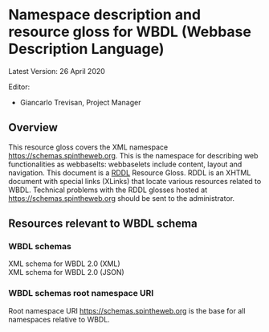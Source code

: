 # Namespace description and resource gloss for WBDL (Webbase Description Language) 
Latest Version: 26 April 2020 

Editor:
*	Giancarlo Trevisan, Project Manager

## Overview
This resource gloss covers the XML namespace https://schemas.spintheweb.org. This is the namespace for describing web functionalities as webbaselts: webbaselets include content, layout and navigation.
This document is a [RDDL](http://www.rddl.org/) Resource Gloss. RDDL is an XHTML document with special links (XLinks) that locate various resources related to WBDL. Technical problems with the RDDL glosses hosted at https://schemas.spintheweb.org should be sent to the administrator. 

## Resources relevant to WBDL schema 

### WBDL schemas
XML schema for WBDL 2.0 (XML)<br />
XML schema for WBDL 2.0 (JSON)

### WBDL schemas root namespace URI
Root namespace URI https://schemas.spintheweb.org is the base for all namespaces relative to WBDL.  
